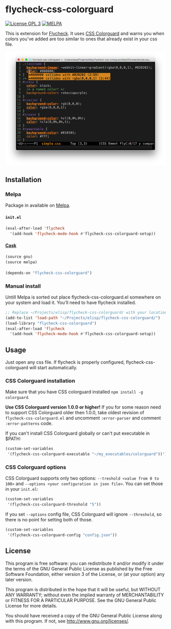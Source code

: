 # flycheck-css-colorguard

[![License GPL 3](https://img.shields.io/badge/license-GPL_3-green.svg?dummy)](https://github.com/Simplify/flycheck-css-colorguard/blob/master/COPYING)
[![MELPA](http://melpa.org/packages/flycheck-css-colorguard-badge.svg)](http://melpa.org/#/flycheck-css-colorguard)

This is extension for [Flycheck](http://www.flycheck.org/).
It uses [CSS Colorguard](https://github.com/SlexAxton/css-colorguard) and
warns you when colors you've added are too similar to ones that already exist
in your css file.

![flycheck-irony screenshot](screenshot-flycheck-css-colorguard.png)

## Installation

### Melpa

Package in available on [Melpa](https://melpa.org/).

#### `init.el`

```cl
(eval-after-load 'flycheck
  '(add-hook 'flycheck-mode-hook #'flycheck-css-colorguard-setup))
```

#### [Cask](http://cask.readthedocs.org)

```cl
(source gnu)
(source melpa)

(depends-on "flycheck-css-colorguard")
```

### Manual install

Untill Melpa is sorted out place flycheck-css-colorguard.el somewhere on your system and load it.
You'll need to have flycheck installed.

```cl
;; Replace ~/Projects/elisp/flycheck-css-colorguard/ with your location.
(add-to-list 'load-path "~/Projects/elisp/flycheck-css-colorguard/")
(load-library "flycheck-css-colorguard")
(eval-after-load 'flycheck
  '(add-hook 'flycheck-mode-hook #'flycheck-css-colorguard-setup))
```

## Usage

Just open any css file. If flycheck is properly configured, flycheck-css-colorguard will start automatically.

### CSS Colorguard installation

Make sure that you have CSS colorguard installed `npm install -g colorguard`.

**Use CSS Colorguard version 1.0.0 or higher!**
If you for some reason need to support CSS Colorguard older then 1.0.0, take oldest revision of
`flycheck-css-colorguard.el` and uncomment `:error-parser` and comment
`:error-patterns` code.

If you can't install CSS Colorguard globally or can't put executable in $PATH:

```cl
(custom-set-variables
 '(flycheck-css-colorguard-executable "~/my_executables/colorguard"))')
```

### CSS Colorguard options

CSS Colorguard supports only two options: `--treshold <value from 0 to 100>`
and `--options <your configuration in json file>`. You can set those in your `init.el`:

```cl
(custom-set-variables
 '(flycheck-css-colorguard-threshold "5"))
```

If you set `--options` config file, CSS Colorguard will ignore `--threshold`,
so there is no point for setting both of those.

```cl
(custom-set-variables
 '(flycheck-css-colorguard-config "config.json"))
```

## License

This program is free software: you can redistribute it and/or modify it under
the terms of the GNU General Public License as published by the Free Software
Foundation, either version 3 of the License, or (at your option) any later
version.

This program is distributed in the hope that it will be useful, but WITHOUT ANY
WARRANTY; without even the implied warranty of MERCHANTABILITY or FITNESS FOR A
PARTICULAR PURPOSE.  See the GNU General Public License for more details.

You should have received a copy of the GNU General Public License along with
this program.  If not, see http://www.gnu.org/licenses/.
